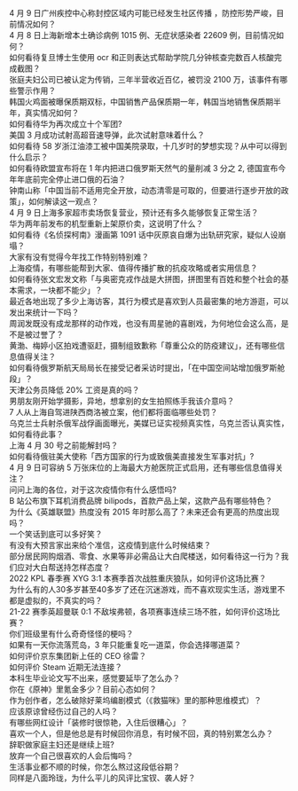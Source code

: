 4 月 9 日广州疾控中心称封控区域内可能已经发生社区传播 ，防控形势严峻，目前情况如何？  
4 月 8 日上海新增本土确诊病例 1015 例、无症状感染者 22609 例，目前情况如何？  
如何看待复旦博士生使用 ocr 和正则表达式帮助学院几分钟核查完数百人核酸完成截图？  
张庭夫妇公司已被认定为传销，三年半营收近百亿，被罚没 2100 万，该事件有哪些警示作用？  
韩国火鸡面被曝保质期双标，中国销售产品保质期一年，韩国当地销售保质期半年，真实情况如何？  
如何看待华为再次成立十个军团?  
美国 3 月成功试射高超音速导弹，此次试射意味着什么？  
如何看待 58 岁浙江油漆工被中国美院录取，十几岁时的梦想实现？从中可以得到什么启示？  
如何看待欧盟宣布将在 1 年内把进口俄罗斯天然气的量削减 3 分之 2, 德国宣布今年年底前完全停止进口俄的石油？  
钟南山称「中国当前不适用完全开放，动态清零是可取的，但要进行逐步开放的政策」，如何解读这一观点？  
4 月 9 日上海多家超市卖场恢复营业，预计还有多久能够恢复正常生活？  
华为两年前发布的机型重新上架原价卖，这说明了什么？  
如何看待《名侦探柯南》漫画第 1091 话中灰原哀自爆为出轨研究家，疑似人设崩塌？  
大家有没有觉得今年找工作特别特别难？  
上海疫情，有哪些能帮到大家、值得传播扩散的抗疫攻略或者实用信息？  
如何看待张文宏发文称「与奥密克戎作战是大拼图，拼图里有百姓和整个社会的基本需求，一块都不能少」？  
最近各地出现了多少上海访客，其行为模式是喜欢到人员最密集的地方游逛，可以发出来统计一下吗？  
周润发既没有成龙那样的动作戏，也没有周星驰的喜剧戏，为何地位会这么高，是不是被过誉了？  
黄渤、梅婷小区拍戏遭驱赶，摄制组致歉称「尊重公众的防疫建议」，还有哪些信息值得关注？  
如何看待俄罗斯航天局局长在接受记者采访时提出，「在中国空间站增加俄罗斯舱段」？  
天津公务员降低 20% 工资是真的吗？  
男朋友刚开始学摄影，异地，想拿别的女生拍照练手我该介意吗？  
7 人从上海自驾进陕西商洛被立案，他们都将面临哪些处罚？  
乌克兰士兵射杀俄军战俘画面曝光，美媒已证实视频真实性，乌克兰否认真实性，如何看待此事？  
上海 4 月 30 号之前能解封吗？  
如何看待俄驻美大使称「西方国家的行为或致俄美直接发生军事对抗」?  
4 月 9 日可容纳 5 万张床位的上海最大方舱医院正式启用，还有哪些信息值得关注？  
问问上海的各位，对于这次疫情你有什么感悟吗?  
B 站公布旗下耳机消费品牌 bilipods，首款产品上架，这款产品有哪些特色？  
为什么《英雄联盟》热度没有 2015 年时那么高了？未来还会有更高的热度出现吗？  
一个笑话到底可以多好笑？  
有没有大预言家出来给个准信，这疫情到底什么时候结束？  
部分居民网购烟酒、零食、水果等非必需品让大白爬楼送，如何看待这一行为？我们应对大白帮送持怎样态度？  
2022 KPL 春季赛 XYG 3:1 本赛季首次战胜重庆狼队，如何评价这场比赛？  
为什么有的人30多岁甚至40多岁了还在沉迷游戏，而不喜欢现实生活，游戏里不都是虚拟的，不真实的吗？  
21-22 赛季英超曼联 0:1 不敌埃弗顿，各项赛事连续三场不胜，如何评价这场比赛？  
你们班级里有什么奇奇怪怪的梗吗？  
如果有一天你流落荒岛，3 年只能重复吃一道菜，你会选择哪道菜？  
如何评价京东集团新上任的 CEO 徐雷？  
如何评价 Steam 近期无法连接？  
本科生毕业论文写不出来，感觉要延毕了怎么办？  
你在《原神》里氪金多少？目前心态如何？  
作为创作者，怎么破除好莱坞编剧模式（《救猫咪》里的那种思维模式）？  
应该原谅曾经伤过自己的人吗？  
有哪些网红设计「装修时很惊艳，入住后很糟心」？  
喜欢一个人，但是他总是有时候回你消息，有时候不回，真的特别累怎么办？  
辞职做家庭主妇还是继续上班?  
放弃一个自己很喜欢的人会后悔吗？  
生活事业都不顺的时候，你怎么熬过这段低谷期？  
同样是八面玲珑，为什么平儿的风评比宝钗、袭人好？  
